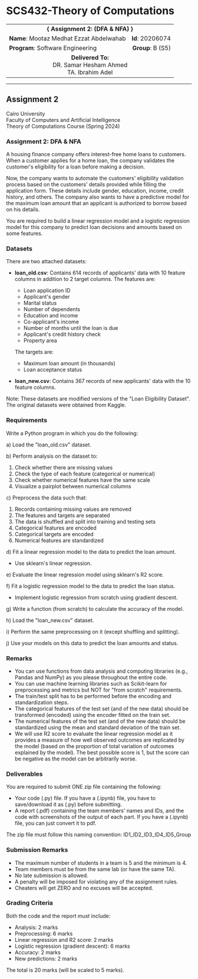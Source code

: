 # SCS432-Theory of Computations

<div align="center">
  <table width="100%">
    <tr>
      <td colspan="2" align="center"><strong>{ Assignment 2: (DFA & NFA) }</strong></td>
    </tr>
    <tr>
      <td align="left"><strong>Name</strong>: Mootaz Medhat Ezzat Abdelwahab</td>
      <td align="right"><strong>Id</strong>: 20206074</td>
    </tr>
    <tr>
      <td align="left"><strong>Program</strong>: Software Engineering</td>
      <td align="right"><strong>Group</strong>: B (S5)</td>
    </tr>
    <tr>
      <td align="center" colspan="2"><strong>Delivered To:</strong><br>DR. Samar Hesham Ahmed<br>TA. Ibrahim Adel</td>
    </tr>
  </table>
</div>

---

## Assignment 2

Cairo University  
Faculty of Computers and Artificial Intelligence  
Theory of Computations Course (Spring 2024) 

### Assignment 2: DFA & NFA

A housing finance company offers interest-free home loans to customers. When a customer applies for a home loan, the company validates the customer's eligibility for a loan before making a decision.

Now, the company wants to automate the customers' eligibility validation process based on the customers' details provided while filling the application form. These details include gender, education, income, credit history, and others. The company also wants to have a predictive model for the maximum loan amount that an applicant is authorized to borrow based on his details.

You are required to build a linear regression model and a logistic regression model for this company to predict loan decisions and amounts based on some features.

### Datasets

There are two attached datasets:

- **loan_old.csv**: Contains 614 records of applicants' data with 10 feature columns in addition to 2 target columns. The features are:
  - Loan application ID
  - Applicant's gender
  - Marital status
  - Number of dependents
  - Education and income
  - Co-applicant's income
  - Number of months until the loan is due
  - Applicant's credit history check
  - Property area

  The targets are:
  - Maximum loan amount (in thousands)
  - Loan acceptance status

- **loan_new.csv**: Contains 367 records of new applicants' data with the 10 feature columns.

Note: These datasets are modified versions of the "Loan Eligibility Dataset". The original datasets were obtained from Kaggle.

### Requirements

Write a Python program in which you do the following:

a) Load the "loan_old.csv" dataset.

b) Perform analysis on the dataset to:
   1. Check whether there are missing values
   2. Check the type of each feature (categorical or numerical)
   3. Check whether numerical features have the same scale
   4. Visualize a pairplot between numerical columns

c) Preprocess the data such that:
   1. Records containing missing values are removed
   2. The features and targets are separated
   3. The data is shuffled and split into training and testing sets
   4. Categorical features are encoded
   5. Categorical targets are encoded
   6. Numerical features are standardized

d) Fit a linear regression model to the data to predict the loan amount.
   - Use sklearn's linear regression.

e) Evaluate the linear regression model using sklearn's R2 score.

f) Fit a logistic regression model to the data to predict the loan status.
   - Implement logistic regression from scratch using gradient descent.

g) Write a function (from scratch) to calculate the accuracy of the model.

h) Load the "loan_new.csv" dataset.

i) Perform the same preprocessing on it (except shuffling and splitting).

j) Use your models on this data to predict the loan amounts and status.

### Remarks

- You can use functions from data analysis and computing libraries (e.g., Pandas and NumPy) as you please throughout the entire code.
- You can use machine learning libraries such as Scikit-learn for preprocessing and metrics but NOT for "from scratch" requirements.
- The train/test split has to be performed before the encoding and standardization steps.
- The categorical features of the test set (and of the new data) should be transformed (encoded) using the encoder fitted on the train set.
- The numerical features of the test set (and of the new data) should be standardized using the mean and standard deviation of the train set.
- We will use R2 score to evaluate the linear regression model as it provides a measure of how well observed outcomes are replicated by the model (based on the proportion of total variation of outcomes explained by the model). The best possible score is 1, but the score can be negative as the model can be arbitrarily worse.

### Deliverables

You are required to submit ONE zip file containing the following:
- Your code (.py) file. If you have a (.ipynb) file, you have to save/download it as (.py) before submitting.
- A report (.pdf) containing the team members' names and IDs, and the code with screenshots of the output of each part. If you have a (.ipynb) file, you can just convert it to pdf.

The zip file must follow this naming convention: ID1_ID2_ID3_ID4_ID5_Group

### Submission Remarks

- The maximum number of students in a team is 5 and the minimum is 4.
- Team members must be from the same lab (or have the same TA).
- No late submission is allowed.
- A penalty will be imposed for violating any of the assignment rules.
- Cheaters will get ZERO and no excuses will be accepted.

### Grading Criteria

Both the code and the report must include:
- Analysis: 2 marks
- Preprocessing: 6 marks
- Linear regression and R2 score: 2 marks
- Logistic regression (gradient descent): 6 marks
- Accuracy: 2 marks
- New predictions: 2 marks

The total is 20 marks (will be scaled to 5 marks).
